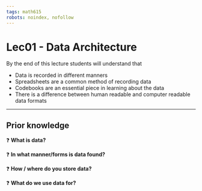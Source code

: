 ```yaml
---
tags: math615
robots: noindex, nofollow
---
```


# Lec01 - Data Architecture

By the end of this lecture students will understand that

* Data is recorded in different manners
* Spreadsheets are a common method of recording data
* Codebooks are an essential piece in learning about the data
* There is a difference between human readable and computer readable data formats 

---

## Prior knowledge

:question: **What is data?**

:question: **In what manner/forms is data found?**

:question: **How / where do you store data?**

:question: **What do we use data for?**

<!--- 

## Data in Spreadsheets

In this lesson[^dc], we’re going to talk about good data entry practices - formatting data tables in spreadsheets
    
* most common method of storing structured data
* Excel is not free, but free options exist (Google sheets, Libre office)


:question: **What kind of tasks do you do in spreadsheets?**

:question:  **Which tasks do you think spreadsheets are good for?**

:question:  **Spreadsheet frustrations (Pain points)** _(What have you accidentally done that made you frustrated or sad)_

--->

<!---

### Formatting data in spreadsheets 

* Humans use spreadsheets differently than computers
* What do you want to do with the data is important to consider during setup
* You can set things up in different ways in spreadsheets, but some of these choices can limit your ability to work with the data in other programs 


### Good Practices 

* Put all variables in columns - this is the thing that you're measuring (weight, temp, address)
* One observation per row
* Don't combine multiple pieces of information in once cell. 
* pct_5_10_F : percent of females between 5 & 10 years old in that county
* **Leave raw data alone**
* Export the cleaned data to a text based format like CSV (comma separated values)
* Leave missing data cells blank:
    *  don't put a `.`, or `missing`, or 0, or NULL

--->

<!---

:books: # Example - livestock data

Consider a study of agricultural practices among farmers in two countries in eastern sub-Saharan Africa (Mozambique and Tanzania). Researchers conducted interviews with farmers in these countries to collect data on household statistics (e.g. number of household members, number of meals eaten per day, availability of water), farming practices (e.g. water usage), and assets (e.g. number of farm plots, number of livestock). They also recorded the dates and locations of each interview.

If they were to keep track of the data like this:

![](https://datacarpentry.org/spreadsheets-socialsci/fig/multiple-info.png)


:question: **What are some of the problems with this?**


:question: **What would this data look like in a _tidy_ data format?**

![](https://datacarpentry.org/spreadsheets-socialsci/fig/single-info.png)


--->

<!---

# Metadata 

* Recording data about your data ("metadata"") is essential. 
* **Think about yourself**. You may know now, but the chances that you will still remember the exact wording of the question you asked about your informants’ water use (the data recorded in the column water use), for example, are slim.
* **Think about others.** Other people may want to examine or use your data - to understand your findings, to verify your findings, to review your submitted publication, to replicate your results, to design a similar study, or even to archive your data for access and re-use by others.   
* Should not be contained in the data file itself. 
* Made for humans, not computers. 
* Often called _codebooks_ or _data dictionaries_ 


## Codebooks contain the following information
    - variable name (for the computer)
    - variable label (for the human)
    - the prompt (e.g. survey text question)
    - plausible values
    - categorical value labels (e.g. 1: Chico, 2: Paradise)
    
    

[^dc]: Lesson adapted from https://datacarpentry.org/spreadsheets-socialsci/01-format-data/index.html 